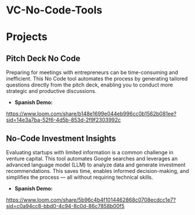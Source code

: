 # VC-No-Code-Tools

# Projects

## Pitch Deck No Code

Preparing for meetings with entrepreneurs can be time-consuming and inefficient. This No Code tool automates the process by generating tailored questions directly from the pitch deck, enabling you to conduct more strategic and productive discussions.

- **Spanish Demo:**

https://www.loom.com/share/b148e1699e044eb996cc0b1562b081ee?sid=14e3a7ba-52f6-4d5b-853d-2f9f2303992c


## No-Code Investment Insights

Evaluating startups with limited information is a common challenge in venture capital. This tool automates Google searches and leverages an advanced language model (LLM) to analyze data and generate investment recommendations. This saves time, enables informed decision-making, and simplifies the process — all without requiring technical skills.

- **Spanish Demo:**

https://www.loom.com/share/5b96c4b4f1014462868c0708ecdcc1e7?sid=c0a94cc8-bbd0-4c94-8c0d-86c7858b00f5

